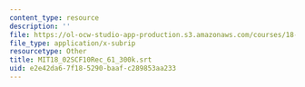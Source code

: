 ```yaml
---
content_type: resource
description: ''
file: https://ol-ocw-studio-app-production.s3.amazonaws.com/courses/18-02sc-multivariable-calculus-fall-2010/e2e42da67f185290baafc289853aa233_MIT18_02SCF10Rec_61_300k.vtt
file_type: application/x-subrip
resourcetype: Other
title: MIT18_02SCF10Rec_61_300k.srt
uid: e2e42da6-7f18-5290-baaf-c289853aa233
---
```

